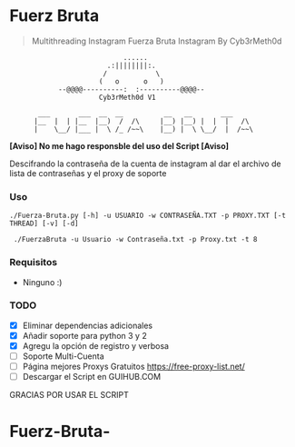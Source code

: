 # Fuerz Bruta
> Multithreading Instagram Fuerza Bruta Instagram By Cyb3rMeth0d


                                ......                                  
                            .:||||||||:.                                 
                           /            \                                
                          (   o      o   )                               
                --@@@@----------:  :----------@@@@--                    
                          Cyb3rMeth0d V1                                 
                                                                        
           ___       ___  __  __          __   __       ___              
          |__  |  | |__  |__)  /  /\     |__) |__) |  |  |   /\          
          |    \__/ |___ |  \ /_ /~~\    |__) |  \ \__/  |  /~~\ 
    

**[Aviso] No me hago responsble del uso del Script [Aviso]**

Descifrando la contraseña de la cuenta de instagram al dar el archivo de lista de contraseñas y el proxy de soporte

### Uso

```./Fuerza-Bruta.py [-h] -u USUARIO -w CONTRASEÑA.TXT -p PROXY.TXT [-t THREAD] [-v] [-d]```

``` ./FuerzaBruta -u Usuario -w Contraseña.txt -p Proxy.txt -t 8```

### Requisitos

* Ninguno :)

### TODO

- [x] Eliminar dependencias adicionales
- [x] Añadir soporte para python 3 y 2
- [x] Agregu la opción de registro y verbosa
- [ ] Soporte Multi-Cuenta
- [ ] Página mejores Proxys Gratuitos https://free-proxy-list.net/
- [ ] Descargar el Script en GUIHUB.COM

GRACIAS POR USAR EL SCRIPT
# Fuerz-Bruta-
